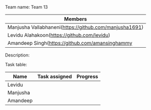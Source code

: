 Team name:
Team 13

|Members |
|--------|
|  Manjusha Vallabhaneni(https://github.com/manjusha1691)|
|Levidu Alahakoon(https://github.com/levidu) |
|  Amandeep Singh(https://github.com/amansinghammy |

Description:

Task table: 

| Name        | Task assigned | Progress |
|-------------|------------------|-----------|
|Levidu        |                         |                |
|Manjusha   |                         |                |
|Amandeep |                         |                |
